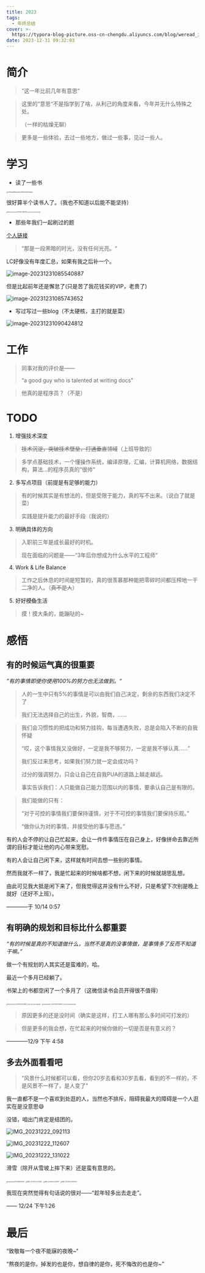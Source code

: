 ```yaml
---
title: 2023
tags:
  - 年终总结
cover: >-
  https://typora-blog-picture.oss-cn-chengdu.aliyuncs.com/blog/weread_image_32473750940356.jpeg
date: 2023-12-31 09:32:03
---
```





# 简介



> “这一年比前几年有意思“



> 这里的“意思“不是指学到了啥，从利己的角度来看，今年并无什么特殊之处。
>
> （一样的枯燥无聊）



> 更多是一些体验，去过一些地方，做过一些事，见过一些人。



# 学习





- 读了一些书

<img src="https://typora-blog-picture.oss-cn-chengdu.aliyuncs.com/blog/237bbaf985aacb6b22187452907e00be.jpeg" alt="237bbaf985aacb6b22187452907e00be" style="zoom:25%;" />

很好算半个读书人了。（我也不知道以后能不能坚持）

<img src="https://typora-blog-picture.oss-cn-chengdu.aliyuncs.com/blog/Screenshot_20231231_085128_com.tencent.weread.jpg" alt="Screenshot_20231231_085128_com.tencent.weread" style="zoom:25%;" />





- 那些年我们一起刷过的题

[个人链接](https://leetcode.cn/u/xiao-x2/)

> “那是一段黑暗的时光，没有任何光亮。“



LC好像没有年度汇总，如果有我之后补一个。

![image-20231231085540887](https://typora-blog-picture.oss-cn-chengdu.aliyuncs.com/blog/image-20231231085540887.png)



但是比起前年还是懈怠了(只是苦了我花钱买的VIP，老贵了)

![image-20231231085743652](https://typora-blog-picture.oss-cn-chengdu.aliyuncs.com/blog/image-20231231085743652.png)





-  写过写过一些blog（不太硬核，主打的就是菜）

![image-20231231090424812](https://typora-blog-picture.oss-cn-chengdu.aliyuncs.com/blog/image-20231231090424812.png)











# 工作



> 同事对我的评价是——
>
> “a good guy who is talented at writing docs”



> 他真的是程序员？（不是）



# TODO





1. 增强技术深度

> ~~技术沉淀，突破技术壁垒，打通垂直领域~~（上班导致的）

> 多学点基础技术，一个懂操作系统，编译原理，汇编，计算机网络，数据结构，算法...的程序员真的“很帅“

2. 多写点项目（前提是有足够的能力）

> 有的时候其实是有想法的，但是受限于能力，真的写不出来。（说白了就是菜）
>
> 实践是提升能力的最好手段（我说的）

3. 明确具体的方向

> 入职前三年是成长最好的时机。
>
> 现在面临的问题是——“3年后你想成为什么水平的工程师“

4. Work & Life Balance

> 工作之后休息的时间是短暂的，真的很羡慕那种能把零碎时间都压榨地一干二净的人。（~~真不是人~~）

5. 好好~~摸鱼~~生活

> 摸！摸大条的，能蹦哒的~



# 感悟



## 有的时候运气真的很重要



*”有的事情即使你使用100%的努力也无法做到。“*



> 人的一生中只有5%的事情是可以由我们自己决定，剩余的东西我们决定不了
>
> 我们无法选择自己的出生，外貌，智商，......



> 我们会习惯性的把成功和努力挂钩，每当遭遇失败，总是会陷入不断的自我怀疑
>
> “哎，这个事情我又没做好，一定是我不够努力，一定是我不够认真......”
>
> 我们反过来思考，如果我们努力就一定会成功吗？
>
> 过分的强调努力，只会让自己在自我PUA的道路上越走越远。
>
> 事实告诉我们：人只能做自己能力范围以内的事情，要承认自己是有限的。



> 我们能做的只有：
>
> “对于可控的事情我们要保持谨慎，对于不可控的事情我们要保持乐观。”
>
> “做你认为对的事情，并接受他的事与愿违。”

有的人会不停的让自己忙起来，会让一件件事情压在自己身上，好像拼命去靠近所谓的目标才能让他的内心带来宽慰。

有的人会让自己闲下来，这样就有时间去想一些别的事情。

然而我就不一样了，我是忙起来的时候啥都不想，闲下来的时候就胡思乱想。

由此可见我大抵是闲下来了，但我觉得这并没有什么不好，只是希望下次别是晚上就好（还好不上班）。

————于 10/14 0:57



## 有明确的规划和目标比什么都重要



*“有的时候是真的不知道做什么，当然不是真的没事情做，是事情多了反而不知道干嘛。”*

做一个有规划的人其实还是蛮难的，哈。

最近一个多月已经躺了。

书架上的书都空闲了一个多月了（这微信读书会员开得很不值得）

<img src="https://typora-blog-picture.oss-cn-chengdu.aliyuncs.com/blogScreenshot_20231209_164613_com.tencent.weread.jpg" alt="Screenshot_20231209_164613_com.tencent.weread" style="zoom:25%;" />

<img src="https://typora-blog-picture.oss-cn-chengdu.aliyuncs.com/blogScreenshot_20231209_164837_com.tencent.weread.jpg" alt="Screenshot_20231209_164837_com.tencent.weread" style="zoom:25%;" />



> 原因更多的还是没时间（确实是这样，打工人哪有那么多时间可打发的）

> 但是更多的我会想，在忙起来的时候你做的一切是否是有意义的？



————12/9 下午 4:58



## 多去外面看看吧



>  “风景什么时候都可以看，但你20岁去看和30岁去看，看到的不一样的，不是风景不一样了，是人变了”



我一直都不是一个喜欢到处逛的人，当然也不排斥，阻碍我最大的障碍是一个人逛实在是没意思😄



没错，咱出门肯定是结团的。

![IMG_20231222_092113](https://typora-blog-picture.oss-cn-chengdu.aliyuncs.com/blogIMG_20231222_092113.jpg)



![IMG_20231222_112607](https://typora-blog-picture.oss-cn-chengdu.aliyuncs.com/blogIMG_20231222_112607.jpg)

![IMG_20231222_131022](https://typora-blog-picture.oss-cn-chengdu.aliyuncs.com/blogIMG_20231222_131022.jpg)



滑雪（除开从雪坡上摔下来）还是蛮有意思的。

<img src="https://typora-blog-picture.oss-cn-chengdu.aliyuncs.com/blogmmexport1703395316535.jpg" alt="mmexport1703395316535" style="zoom:25%;" />



<img src="https://typora-blog-picture.oss-cn-chengdu.aliyuncs.com/blogIMG_20231222_123350.jpg" alt="IMG_20231222_123350" style="zoom:25%;" />

<img src="https://typora-blog-picture.oss-cn-chengdu.aliyuncs.com/blogIMG_20231222_163611.jpg" alt="IMG_20231222_163611" style="zoom:25%;" />



<img src="https://typora-blog-picture.oss-cn-chengdu.aliyuncs.com/blogIMG_20231222_160644.jpg" alt="IMG_20231222_160644" style="zoom:25%;" />



我现在突然觉得有句话说的很对——“趁年轻多出去走走”。

—— 12/24 下午1:26



# 最后



“致敬每一个夜不能寐的夜晚~“

“熬夜的是你，掉发的也是你，想自律的是你，死不悔改的也是你~”

